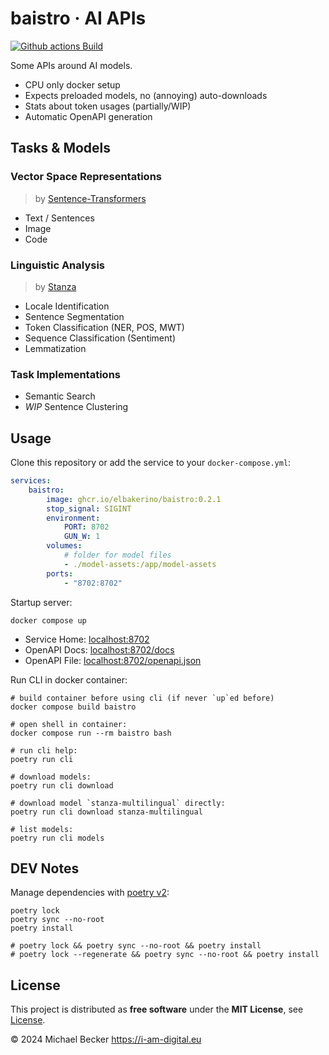 # baistro · AI APIs

[![Github actions Build](https://github.com/elbakerino/baistro/actions/workflows/blank.yml/badge.svg)](https://github.com/elbakerino/baistro/actions)

Some APIs around AI models.

- CPU only docker setup
- Expects preloaded models, no (annoying) auto-downloads
- Stats about token usages (partially/WIP)
- Automatic OpenAPI generation

## Tasks & Models

### Vector Space Representations

> by [Sentence-Transformers](https://www.sbert.net/)

- Text / Sentences
- Image
- Code

### Linguistic Analysis

> by [Stanza](https://stanfordnlp.github.io/stanza/pipeline.html)

- Locale Identification
- Sentence Segmentation
- Token Classification (NER, POS, MWT)
- Sequence Classification (Sentiment)
- Lemmatization

### Task Implementations

- Semantic Search
- *WIP* Sentence Clustering

## Usage

Clone this repository or add the service to your `docker-compose.yml`:

```yaml
services:
    baistro:
        image: ghcr.io/elbakerino/baistro:0.2.1
        stop_signal: SIGINT
        environment:
            PORT: 8702
            GUN_W: 1
        volumes:
            # folder for model files
            - ./model-assets:/app/model-assets
        ports:
            - "8702:8702"
```

Startup server:

```shell
docker compose up
```

- Service Home: [localhost:8702](http://localhost:8702)
- OpenAPI Docs: [localhost:8702/docs](http://localhost:8702/docs)
- OpenAPI File: [localhost:8702/openapi.json](http://localhost:8702/openapi.json)

Run CLI in docker container:

```shell
# build container before using cli (if never `up`ed before)
docker compose build baistro

# open shell in container:
docker compose run --rm baistro bash

# run cli help:
poetry run cli

# download models:
poetry run cli download

# download model `stanza-multilingual` directly:
poetry run cli download stanza-multilingual

# list models:
poetry run cli models
```

## DEV Notes

Manage dependencies with [poetry v2](https://python-poetry.org/):

```shell
poetry lock
poetry sync --no-root
poetry install

# poetry lock && poetry sync --no-root && poetry install
# poetry lock --regenerate && poetry sync --no-root && poetry install
```

## License

This project is distributed as **free software** under the **MIT License**, see [License](https://github.com/elbakerino/baistro/blob/main/LICENSE).

© 2024 Michael Becker https://i-am-digital.eu
